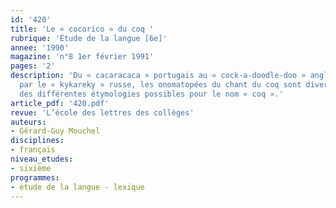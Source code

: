 ```yaml
---
id: '420'
title: 'Le « cocorico » du coq '
rubrique: 'Étude de la langue [6e]'
annee: '1990'
magazine: 'n°8 1er février 1991'
pages: '2'
description: 'Du « cacaracaca » portugais au « cock-a-doodle-doo » anglais en passant
  par le « kykareky » russe, les onomatopées du chant du coq sont diverses… Évocation
  des différentes étymologies possibles pour le nom « coq ».'
article_pdf: '420.pdf'
revue: 'L’école des lettres des collèges'
auteurs:
- Gérard-Guy Mouchel
disciplines:
- français
niveau_etudes:
- sixième
programmes:
- étude de la langue - lexique
---
```

